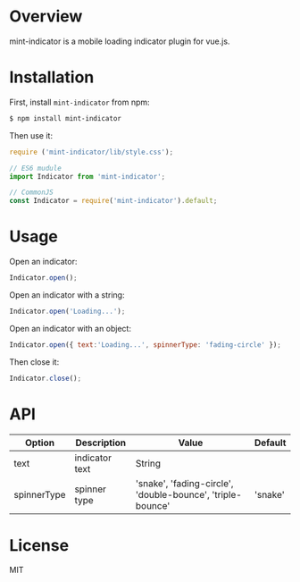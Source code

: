 # Overview
mint-indicator is a mobile loading indicator plugin for vue.js.

# Installation
First, install `mint-indicator` from npm:
```bash
$ npm install mint-indicator
```

Then use it:
```Javascript
require ('mint-indicator/lib/style.css');

// ES6 mudule
import Indicator from 'mint-indicator';

// CommonJS
const Indicator = require('mint-indicator').default;
```

# Usage
Open an indicator:
```Javascript
Indicator.open();
```

Open an indicator with a string:
```Javascript
Indicator.open('Loading...');
```

Open an indicator with an object:
```Javascript
Indicator.open({ text:'Loading...', spinnerType: 'fading-circle' });
```

Then close it:
```Javascript
Indicator.close();
```

# API
| Option      | Description    | Value                                                       | Default |
|-------------|----------------|-------------------------------------------------------------|---------|
| text        | indicator text | String                                                      |         |
| spinnerType | spinner type   | 'snake', 'fading-circle', 'double-bounce', 'triple-bounce'  | 'snake' |

# License
MIT
